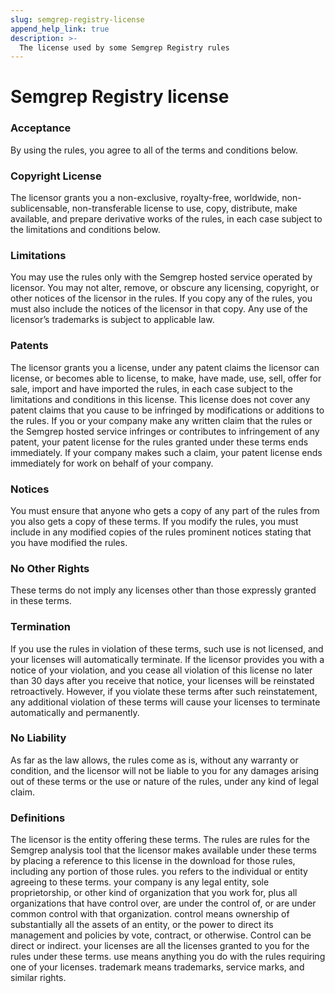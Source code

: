 ```yaml
---
slug: semgrep-registry-license
append_help_link: true
description: >-
  The license used by some Semgrep Registry rules
---
```


# Semgrep Registry license

### Acceptance

By using the rules, you agree to all of the terms and conditions below.

### Copyright License

The licensor grants you a non-exclusive, royalty-free, worldwide, non-sublicensable, non-transferable license to use, copy, distribute, make available, and prepare derivative works of the rules, in each case subject to the limitations and conditions below.

### Limitations

You may use the rules only with the Semgrep hosted service operated by licensor.
You may not alter, remove, or obscure any licensing, copyright, or other notices of the licensor in the rules. If you copy any of the rules, you must also include the notices of the licensor in that copy. Any use of the licensor’s trademarks is subject to applicable law.

### Patents

The licensor grants you a license, under any patent claims the licensor can license, or becomes able to license, to make, have made, use, sell, offer for sale, import and have imported the rules, in each case subject to the limitations and conditions in this license. This license does not cover any patent claims that you cause to be infringed by modifications or additions to the rules. If you or your company make any written claim that the rules or the Semgrep hosted service infringes or contributes to infringement of any patent, your patent license for the rules granted under these terms ends immediately. If your company makes such a claim, your patent license ends immediately for work on behalf of your company.

### Notices

You must ensure that anyone who gets a copy of any part of the rules from you also gets a copy of these terms.
If you modify the rules, you must include in any modified copies of the rules prominent notices stating that you have modified the rules.

### No Other Rights

These terms do not imply any licenses other than those expressly granted in these terms.

### Termination

If you use the rules in violation of these terms, such use is not licensed, and your licenses will automatically terminate. If the licensor provides you with a notice of your violation, and you cease all violation of this license no later than 30 days after you receive that notice, your licenses will be reinstated retroactively. However, if you violate these terms after such reinstatement, any additional violation of these terms will cause your licenses to terminate automatically and permanently.

### No Liability

As far as the law allows, the rules come as is, without any warranty or condition, and the licensor will not be liable to you for any damages arising out of these terms or the use or nature of the rules, under any kind of legal claim.

### Definitions

The licensor is the entity offering these terms.
The rules are rules for the Semgrep analysis tool that the licensor makes available under these terms by placing a reference to this license in the download for those rules, including any portion of those rules. 
you refers to the individual or entity agreeing to these terms.
your company is any legal entity, sole proprietorship, or other kind of organization that you work for, plus all organizations that have control over, are under the control of, or are under common control with that organization. control means ownership of substantially all the assets of an entity, or the power to direct its management and policies by vote, contract, or otherwise. Control can be direct or indirect.
your licenses are all the licenses granted to you for the rules under these terms.
use means anything you do with the rules requiring one of your licenses.
trademark means trademarks, service marks, and similar rights.

